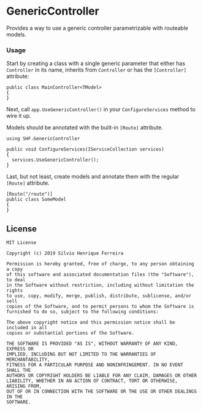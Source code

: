 # GenericController

Provides a way to use a generic controller parametrizable with routeable models.

### Usage

Start by creating a class with a single generic parameter that either has `Controller` in its name, inherits from `Controller` or has the `[Controller]` attribute:

```
public class MainController<TModel>
{
}
```

Next, call `app.UseGenericController()` in your `ConfigureServices` method to wire it up.

Models should be annotated with the built-in `[Route]` attribute.

```
using SHF.GenericController

public void ConfigureServices(IServiceCollection services)
{
  services.UseGenericController();
}
```

Last,  but not least, create models and annotate them with the regular `[Route]` attribute.

```
[Route("/route")]
public class SomeModel
{
}
```

## License

```
MIT License

Copyright (c) 2019 Silvio Henrique Ferreira

Permission is hereby granted, free of charge, to any person obtaining a copy
of this software and associated documentation files (the "Software"), to deal
in the Software without restriction, including without limitation the rights
to use, copy, modify, merge, publish, distribute, sublicense, and/or sell
copies of the Software, and to permit persons to whom the Software is
furnished to do so, subject to the following conditions:

The above copyright notice and this permission notice shall be included in all
copies or substantial portions of the Software.

THE SOFTWARE IS PROVIDED "AS IS", WITHOUT WARRANTY OF ANY KIND, EXPRESS OR
IMPLIED, INCLUDING BUT NOT LIMITED TO THE WARRANTIES OF MERCHANTABILITY,
FITNESS FOR A PARTICULAR PURPOSE AND NONINFRINGEMENT. IN NO EVENT SHALL THE
AUTHORS OR COPYRIGHT HOLDERS BE LIABLE FOR ANY CLAIM, DAMAGES OR OTHER
LIABILITY, WHETHER IN AN ACTION OF CONTRACT, TORT OR OTHERWISE, ARISING FROM,
OUT OF OR IN CONNECTION WITH THE SOFTWARE OR THE USE OR OTHER DEALINGS IN THE
SOFTWARE.
```
